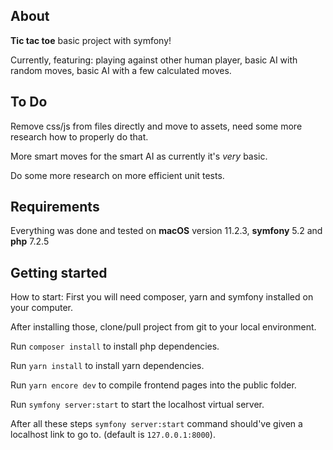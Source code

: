 ## About

**Tic tac toe** basic project with symfony!

Currently, featuring: playing against other human player, basic AI with random moves, basic AI
with a few calculated moves.

## To Do

Remove css/js from files directly and move to assets, need some more research how to properly do that.

More smart moves for the smart AI as currently it's _very_ basic. 

Do some more research on more efficient unit tests.

## Requirements

Everything was done and tested on **macOS** version 11.2.3, **symfony** 5.2 and **php** 7.2.5

## Getting started

How to start: First you will need composer, yarn and symfony installed on your computer.

After installing those, clone/pull project from git to your local environment.

Run `composer install` to install php dependencies.

Run `yarn install` to install yarn dependencies.

Run `yarn encore dev` to compile frontend pages into the public folder.

Run `symfony server:start` to start the localhost virtual server.

After all these steps `symfony server:start` command should've given a localhost link to go to. (default is `127.0.0.1:8000`).

